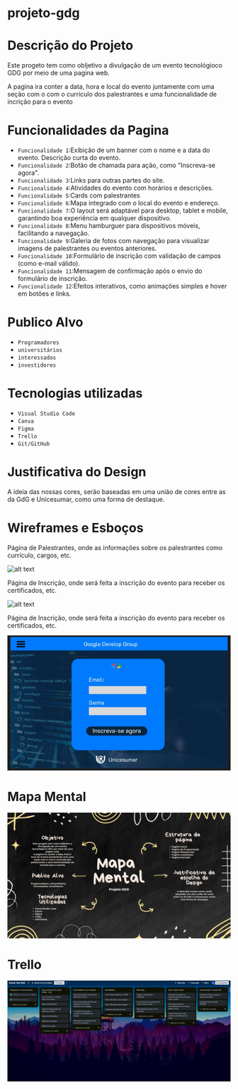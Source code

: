 # projeto-gdg

<h1>Descrição do Projeto</h1>
Este progeto tem como obljetivo a divulgação de um evento tecnológioco GDG por meio de uma pagina web.

A pagina ira conter a data, hora e local do evento juntamente com uma seção com o com o curriculo dos palestrantes e uma funcionalidade de incrição para o evento

<h1>Funcionalidades da Pagina</h1>

- `Funcionalidade 1`:Exibição de um banner com o nome e a data do evento.
  Descrição curta do evento.
- `Funcionalidade 2`:Botão de chamada para ação, como "Inscreva-se agora".
- `Funcionalidade 3`:Links para outras partes do site.
- `Funcionalidade 4`:Atividades do evento com horários e descrições.
- `Funcionalidade 5`:Cards com palestrantes
- `Funcionalidade 6`:Mapa integrado com o local do evento e endereço.
- `Funcionalidade 7`:O layout será adaptável para desktop, tablet e mobile, garantindo boa experiência em qualquer dispositivo.
- `Funcionalidade 8`:Menu hamburguer para dispositivos móveis, facilitando a navegação.
- `Funcionalidade 9`:Galeria de fotos com navegação para visualizar imagens de palestrantes ou eventos anteriores.
- `Funcionalidade 10`:Formulário de inscrição com validação de campos (como e-mail válido).
- `Funcionalidade 11`:Mensagem de confirmação após o envio do formulário de inscrição.
- `Funcionalidade 12`:Efeitos interativos, como animações simples e hover em botões e links.

<h1>Publico Alvo</h1>

- `Programadores`
- `universitários`
- `interessados`
- `investidores`

<h1>Tecnologias utilizadas</h1>

- `Visual Studio Code`
- `Canva`
- `Figma`
- `Trello`
- `Git/GitHub`

<h1>Justificativa do Design</h1>

A ideia das nossas cores, serão baseadas em uma união de cores entre as da GdG e Unicesumar, como uma forma de destaque.

<h1>Wireframes e Esboços</h1>

<p>Página de Palestrantes, onde as informações sobre os palestrantes como currículo, cargos, etc.</p>

![alt text](<Página Inicial.jpg>)

<p>Página de Inscrição, onde será feita a inscrição do evento para receber os certificados, etc. </p>

![alt text ](<Página de Palestrantes .jpg>)

<p>Página de Inscrição, onde será feita a inscrição do evento para receber os certificados, etc. </p>

![alt text](<Página de Inscrição.jpg>)

<h1>Mapa Mental</h1>

![Nosso Mapa Mental ](<Black Doodle Tools for Generating Ideas Mind Map.jpg>)

<h1>Trello</h1>

![Nosso Trello](<Captura de tela 2025-03-21 210138.png>)